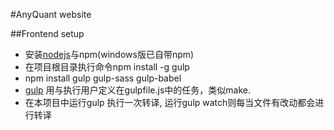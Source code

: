 #AnyQuant website

##Frontend setup
- 安装[nodejs](https://nodejs.org/)与npm(windows版已自带npm)
- 在项目根目录执行命令npm install -g gulp
- npm install gulp gulp-sass gulp-babel
- [gulp](https://github.com/gulpjs/gulp/blob/master/docs/getting-started.md) 用与执行用户定义在gulpfile.js中的任务，类似make.
- 在本项目中运行gulp 执行一次转译, 运行gulp watch则每当文件有改动都会进行转译
